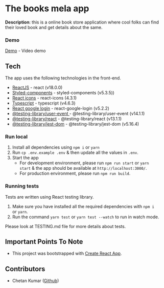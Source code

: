 # The books mela app

**Description**: this is a online book store application where cool folks can find their loved book and get details about the same.

### Demo

[Demo](https://www.loom.com/share/ca11407d34d34bfe95b5bcd2e14dd20c) - Video demo

## Tech

The app uses the following technologies in the front-end.

- [ReactJS](https://www.npmjs.com/package/react/v/18.0.0) - react (v18.0.0)
- [Styled-components](https://www.npmjs.com/package/styled-components/v/5.3.5) - styled-components (v5.3.5))
- [React icons](https://www.npmjs.com/package/react-icons/v/4.3.1) - react-icons
  (4.3.1)
- [Typescript](https://www.npmjs.com/package/typescript/v/4.6.3) - typescript (v4.6.3)
- [React google login](https://www.npmjs.com/package/react-google-login/v/5.2.2) - react-google-login (v5.2.2)
- [@testing-library/user-event
  ](https://www.npmjs.com/package/@testing-library/user-event/v/14.1.1) - @testing-library/user-event
  (v14.1.1)
- [@testing-library/react](https://www.npmjs.com/package/@testing-library/react/v/13.1.1) - @testing-library/react (v13.1.1)
- [@testing-library/jest-dom](https://www.npmjs.com/package/@testing-library/jest-dom/v/5.16.4) - @testing-library/jest-dom (v5.16.4)



### Run local

1. Install all dependencies using `npm i` or `yarn`
2. Run `cp .env.example .env` & then update all the values in `.env`.
3. Start the app
   - For development environment, please run `npm run start` or `yarn start` & the app should be available at `http://localhost:3000/`.
   - For production environment, please run `npm run build`.


### Running tests
Tests are written using React testing library.

1. Make sure you have installed all the required dependencies with `npm i` or `yarn`.
2. Run the command `yarn test` or `yarn test --watch` to run in watch mode.

Please look at TESTING.md file for more details about tests.

## Important Points To Note

- This project was bootstrapped with [Create React App](https://github.com/facebook/create-react-app).

## Contributors

- Chetan Kumar ([Github](https://github.com/Ckbhatia))